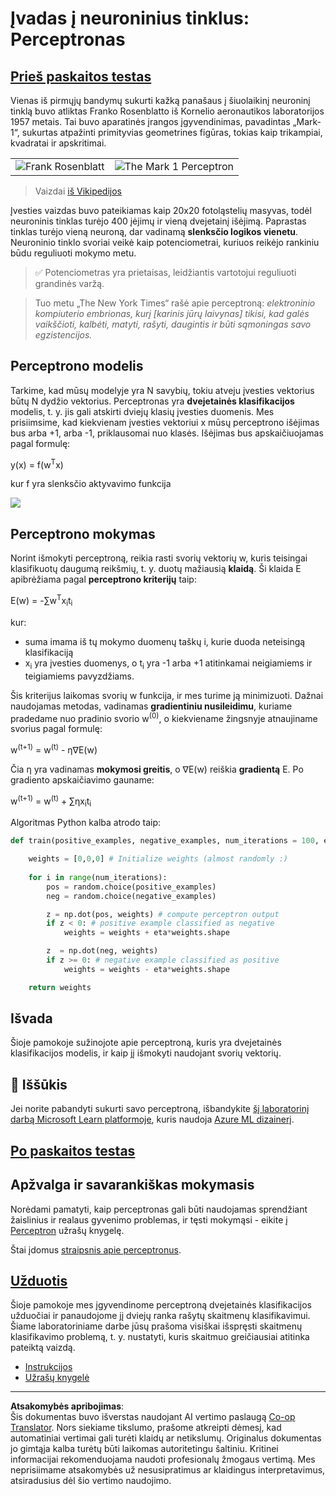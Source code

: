 <!--
CO_OP_TRANSLATOR_METADATA:
{
  "original_hash": "0c37770bba4fff3c71dc00eb261ee61b",
  "translation_date": "2025-08-31T17:50:26+00:00",
  "source_file": "lessons/3-NeuralNetworks/03-Perceptron/README.md",
  "language_code": "lt"
}
-->
# Įvadas į neuroninius tinklus: Perceptronas

## [Prieš paskaitos testas](https://ff-quizzes.netlify.app/en/ai/quiz/5)

Vienas iš pirmųjų bandymų sukurti kažką panašaus į šiuolaikinį neuroninį tinklą buvo atliktas Franko Rosenblatto iš Kornelio aeronautikos laboratorijos 1957 metais. Tai buvo aparatinės įrangos įgyvendinimas, pavadintas „Mark-1“, sukurtas atpažinti primityvias geometrines figūras, tokias kaip trikampiai, kvadratai ir apskritimai.

|      |      |
|--------------|-----------|
|<img src='images/Rosenblatt-wikipedia.jpg' alt='Frank Rosenblatt'/> | <img src='images/Mark_I_perceptron_wikipedia.jpg' alt='The Mark 1 Perceptron' />|

> Vaizdai [iš Vikipedijos](https://en.wikipedia.org/wiki/Perceptron)

Įvesties vaizdas buvo pateikiamas kaip 20x20 fotoląstelių masyvas, todėl neuroninis tinklas turėjo 400 įėjimų ir vieną dvejetainį išėjimą. Paprastas tinklas turėjo vieną neuroną, dar vadinamą **slenksčio logikos vienetu**. Neuroninio tinklo svoriai veikė kaip potenciometrai, kuriuos reikėjo rankiniu būdu reguliuoti mokymo metu.

> ✅ Potenciometras yra prietaisas, leidžiantis vartotojui reguliuoti grandinės varžą.

> Tuo metu „The New York Times“ rašė apie perceptroną: *elektroninio kompiuterio embrionas, kurį [karinis jūrų laivynas] tikisi, kad galės vaikščioti, kalbėti, matyti, rašyti, daugintis ir būti sąmoningas savo egzistencijos.*

## Perceptrono modelis

Tarkime, kad mūsų modelyje yra N savybių, tokiu atveju įvesties vektorius būtų N dydžio vektorius. Perceptronas yra **dvejetainės klasifikacijos** modelis, t. y. jis gali atskirti dviejų klasių įvesties duomenis. Mes prisiimsime, kad kiekvienam įvesties vektoriui x mūsų perceptrono išėjimas bus arba +1, arba -1, priklausomai nuo klasės. Išėjimas bus apskaičiuojamas pagal formulę:

y(x) = f(w<sup>T</sup>x)

kur f yra slenksčio aktyvavimo funkcija

<!-- img src="http://www.sciweavers.org/tex2img.php?eq=f%28x%29%20%3D%20%5Cbegin%7Bcases%7D%0A%20%20%20%20%20%20%20%20%20%2B1%20%26%20x%20%5Cgeq%200%20%5C%5C%0A%20%20%20%20%20%20%20%20%20-1%20%26%20x%20%3C%200%0A%20%20%20%20%20%20%20%5Cend%7Bcases%7D%20%5C%5C%0A&bc=White&fc=Black&im=jpg&fs=12&ff=arev&edit=0" align="center" border="0" alt="f(x) = \begin{cases} +1 & x \geq 0 \\ -1 & x < 0 \end{cases} \\" width="154" height="50" / -->
<img src="images/activation-func.png"/>

## Perceptrono mokymas

Norint išmokyti perceptroną, reikia rasti svorių vektorių w, kuris teisingai klasifikuotų daugumą reikšmių, t. y. duotų mažiausią **klaidą**. Ši klaida E apibrėžiama pagal **perceptrono kriterijų** taip:

E(w) = -∑w<sup>T</sup>x<sub>i</sub>t<sub>i</sub>

kur:

* suma imama iš tų mokymo duomenų taškų i, kurie duoda neteisingą klasifikaciją
* x<sub>i</sub> yra įvesties duomenys, o t<sub>i</sub> yra -1 arba +1 atitinkamai neigiamiems ir teigiamiems pavyzdžiams.

Šis kriterijus laikomas svorių w funkcija, ir mes turime ją minimizuoti. Dažnai naudojamas metodas, vadinamas **gradientiniu nusileidimu**, kuriame pradedame nuo pradinio svorio w<sup>(0)</sup>, o kiekviename žingsnyje atnaujiname svorius pagal formulę:

w<sup>(t+1)</sup> = w<sup>(t)</sup> - η∇E(w)

Čia η yra vadinamas **mokymosi greitis**, o ∇E(w) reiškia **gradientą** E. Po gradiento apskaičiavimo gauname:

w<sup>(t+1)</sup> = w<sup>(t)</sup> + ∑ηx<sub>i</sub>t<sub>i</sub>

Algoritmas Python kalba atrodo taip:

```python
def train(positive_examples, negative_examples, num_iterations = 100, eta = 1):

    weights = [0,0,0] # Initialize weights (almost randomly :)
        
    for i in range(num_iterations):
        pos = random.choice(positive_examples)
        neg = random.choice(negative_examples)

        z = np.dot(pos, weights) # compute perceptron output
        if z < 0: # positive example classified as negative
            weights = weights + eta*weights.shape

        z  = np.dot(neg, weights)
        if z >= 0: # negative example classified as positive
            weights = weights - eta*weights.shape

    return weights
```

## Išvada

Šioje pamokoje sužinojote apie perceptroną, kuris yra dvejetainės klasifikacijos modelis, ir kaip jį išmokyti naudojant svorių vektorių.

## 🚀 Iššūkis

Jei norite pabandyti sukurti savo perceptroną, išbandykite [šį laboratorinį darbą Microsoft Learn platformoje](https://docs.microsoft.com/en-us/azure/machine-learning/component-reference/two-class-averaged-perceptron?WT.mc_id=academic-77998-cacaste), kuris naudoja [Azure ML dizainerį](https://docs.microsoft.com/en-us/azure/machine-learning/concept-designer?WT.mc_id=academic-77998-cacaste).

## [Po paskaitos testas](https://ff-quizzes.netlify.app/en/ai/quiz/6)

## Apžvalga ir savarankiškas mokymasis

Norėdami pamatyti, kaip perceptronas gali būti naudojamas sprendžiant žaislinius ir realaus gyvenimo problemas, ir tęsti mokymąsi - eikite į [Perceptron](Perceptron.ipynb) užrašų knygelę.

Štai įdomus [straipsnis apie perceptronus](https://towardsdatascience.com/what-is-a-perceptron-basics-of-neural-networks-c4cfea20c590).

## [Užduotis](lab/README.md)

Šioje pamokoje mes įgyvendinome perceptroną dvejetainės klasifikacijos užduočiai ir panaudojome jį dviejų ranka rašytų skaitmenų klasifikavimui. Šiame laboratoriniame darbe jūsų prašoma visiškai išspręsti skaitmenų klasifikavimo problemą, t. y. nustatyti, kuris skaitmuo greičiausiai atitinka pateiktą vaizdą.

* [Instrukcijos](lab/README.md)
* [Užrašų knygelė](lab/PerceptronMultiClass.ipynb)

---

**Atsakomybės apribojimas**:  
Šis dokumentas buvo išverstas naudojant AI vertimo paslaugą [Co-op Translator](https://github.com/Azure/co-op-translator). Nors siekiame tikslumo, prašome atkreipti dėmesį, kad automatiniai vertimai gali turėti klaidų ar netikslumų. Originalus dokumentas jo gimtąja kalba turėtų būti laikomas autoritetingu šaltiniu. Kritinei informacijai rekomenduojama naudoti profesionalų žmogaus vertimą. Mes neprisiimame atsakomybės už nesusipratimus ar klaidingus interpretavimus, atsiradusius dėl šio vertimo naudojimo.